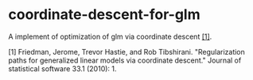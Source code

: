 # coordinate-descent-for-glm

A implement of optimization of glm via coordinate descent [[1]](#1).

<a id="1">[1]</a> 
Friedman, Jerome, Trevor Hastie, and Rob Tibshirani. "Regularization paths for generalized linear models via coordinate descent." Journal of statistical software 33.1 (2010): 1.
